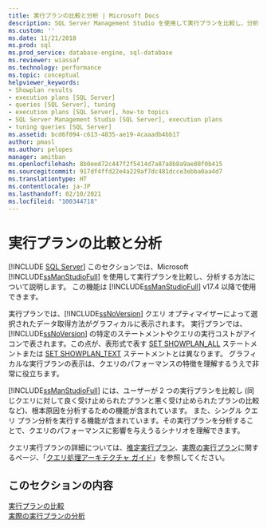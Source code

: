 ```yaml
---
title: 実行プランの比較と分析 | Microsoft Docs
description: SQL Server Management Studio を使用して実行プランを比較し、分析する方法について説明します。 実行プランには、クエリ オプティマイザーのデータ取得方法が表示されます。
ms.custom: ''
ms.date: 11/21/2018
ms.prod: sql
ms.prod_service: database-engine, sql-database
ms.reviewer: wiassaf
ms.technology: performance
ms.topic: conceptual
helpviewer_keywords:
- Showplan results
- execution plans [SQL Server]
- queries [SQL Server], tuning
- execution plans [SQL Server], how-to topics
- SQL Server Management Studio [SQL Server], execution plans
- tuning queries [SQL Server]
ms.assetid: bcd6f094-c613-4835-ae19-4caaadb4bb17
author: pmasl
ms.author: pelopes
manager: amitban
ms.openlocfilehash: 8b0eed72c447f2f5414d7a87a8b8a9ae08f0b415
ms.sourcegitcommit: 917df4ffd22e4a229af7dc481dcce3ebba0aa4d7
ms.translationtype: HT
ms.contentlocale: ja-JP
ms.lasthandoff: 02/10/2021
ms.locfileid: "100344718"
---
```

# <a name="compare-and-analyze-execution-plans"></a>実行プランの比較と分析
 [!INCLUDE [SQL Server](../../includes/applies-to-version/sqlserver.md)]
このセクションでは、Microsoft [!INCLUDE[ssManStudioFull](../../includes/ssmanstudiofull-md.md)] を使用して実行プランを比較し、分析する方法について説明します。 この機能は [!INCLUDE[ssManStudioFull](../../includes/ssmanstudiofull-md.md)] v17.4 以降で使用できます。  
  
実行プランでは、[!INCLUDE[ssNoVersion](../../includes/ssnoversion-md.md)] クエリ オプティマイザーによって選択されたデータ取得方法がグラフィカルに表示されます。 実行プランでは、[!INCLUDE[ssNoVersion](../../includes/ssnoversion-md.md)] の特定のステートメントやクエリの実行コストがアイコンで表されます。この点が、表形式で表す [SET SHOWPLAN_ALL](../../t-sql/statements/set-showplan-all-transact-sql.md) ステートメントまたは [SET SHOWPLAN_TEXT](../../t-sql/statements/set-showplan-text-transact-sql.md) ステートメントとは異なります。 グラフィカルな実行プランの表示は、クエリのパフォーマンスの特徴を理解するうえで非常に役立ちます。 

[!INCLUDE[ssManStudioFull](../../includes/ssmanstudiofull-md.md)] には、ユーザーが 2 つの実行プランを比較し (同じクエリに対して良く受け止められたプランと悪く受け止められたプランの比較など)、根本原因を分析するための機能が含まれています。 また、シングル クエリ プラン分析を実行する機能が含まれています。その実行プランを分析することで、クエリのパフォーマンスに影響を与えうるシナリオを理解できます。

クエリ実行プランの詳細については、[推定実行プラン](../../relational-databases/performance/display-the-estimated-execution-plan.md)、[実際の実行プラン](../../relational-databases/performance/display-an-actual-execution-plan.md)に関するページ、「[クエリ処理アーキテクチャ ガイド](../../relational-databases/query-processing-architecture-guide.md)」を参照してください。
  
## <a name="in-this-section"></a>このセクションの内容  
[実行プランの比較](../../relational-databases/performance/display-the-estimated-execution-plan.md)     
[実際の実行プランの分析](../../relational-databases/performance/display-an-actual-execution-plan.md)      
  
